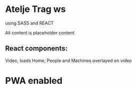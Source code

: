 ﻿# Atelje Trag ws

using SASS and REACT

All content is placeholder content

## React components: 

Video, loads Home, People and Machines overlayed on video

# PWA enabled
